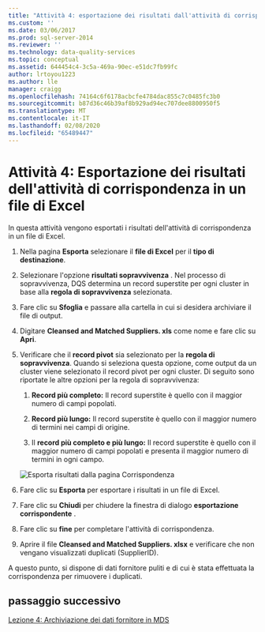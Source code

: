 ```yaml
---
title: "Attività 4: esportazione dei risultati dall'attività di corrispondenza in un file di Excel | Microsoft Docs"
ms.custom: ''
ms.date: 03/06/2017
ms.prod: sql-server-2014
ms.reviewer: ''
ms.technology: data-quality-services
ms.topic: conceptual
ms.assetid: 644454c4-3c5a-469a-90ec-e51dc7fb99fc
author: lrtoyou1223
ms.author: lle
manager: craigg
ms.openlocfilehash: 74164c6f6178acbcfe4784dac855c7c0485fc3b0
ms.sourcegitcommit: b87d36c46b39af8b929ad94ec707dee8800950f5
ms.translationtype: MT
ms.contentlocale: it-IT
ms.lasthandoff: 02/08/2020
ms.locfileid: "65489447"
---
```

# <a name="task-4-exporting-the-results-from-matching-activity-to-an-excel-file"></a>Attività 4: Esportazione dei risultati dell'attività di corrispondenza in un file di Excel
  In questa attività vengono esportati i risultati dell'attività di corrispondenza in un file di Excel.  
  
1.  Nella pagina **Esporta** selezionare il **file di Excel** per il **tipo di destinazione**.  
  
2.  Selezionare l'opzione **risultati sopravvivenza** . Nel processo di sopravvivenza, DQS determina un record superstite per ogni cluster in base alla **regola di sopravvivenza** selezionata.  
  
3.  Fare clic su **Sfoglia** e passare alla cartella in cui si desidera archiviare il file di output.  
  
4.  Digitare **Cleansed and Matched Suppliers. xls** come nome e fare clic su **Apri**.  
  
5.  Verificare che il **record pivot** sia selezionato per la **regola di sopravvivenza**. Quando si seleziona questa opzione, come output da un cluster viene selezionato il record pivot per ogni cluster. Di seguito sono riportate le altre opzioni per la regola di sopravvivenza:  
  
    1.  **Record più completo:** Il record superstite è quello con il maggior numero di campi popolati.  
  
    2.  **Record più lungo:** Il record superstite è quello con il maggior numero di termini nei campi di origine.  
  
    3.  Il **record più completo e più lungo:** Il record superstite è quello con il maggior numero di campi popolati e presenta il maggior numero di termini in ogni campo.  
  
     ![Esporta risultati dalla pagina Corrispondenza](../../2014/tutorials/media/et-exportingtheresultsfrommatoanexcelfile.jpg "Esporta risultati dalla pagina Corrispondenza")  
  
6.  Fare clic su **Esporta** per esportare i risultati in un file di Excel.  
  
7.  Fare clic su **Chiudi** per chiudere la finestra di dialogo **esportazione corrispondente** .  
  
8.  Fare clic su **fine** per completare l'attività di corrispondenza.  
  
9. Aprire il file **Cleansed and Matched Suppliers. xlsx** e verificare che non vengano visualizzati duplicati (SupplierID).  
  
 A questo punto, si dispone di dati fornitore puliti e di cui è stata effettuata la corrispondenza per rimuovere i duplicati.  
  
## <a name="next-step"></a>passaggio successivo  
 [Lezione 4: Archiviazione dei dati fornitore in MDS](../../2014/tutorials/lesson-4-storing-supplier-data-in-mds.md)  
  
  

